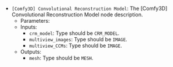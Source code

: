 - `[Comfy3D] Convolutional Reconstruction Model`: The [Comfy3D] Convolutional Reconstruction Model node description.
    - Parameters:
    - Inputs:
        - `crm_model`: Type should be `CRM_MODEL`.
        - `multiview_images`: Type should be `IMAGE`.
        - `multiview_CCMs`: Type should be `IMAGE`.
    - Outputs:
        - `mesh`: Type should be `MESH`.
